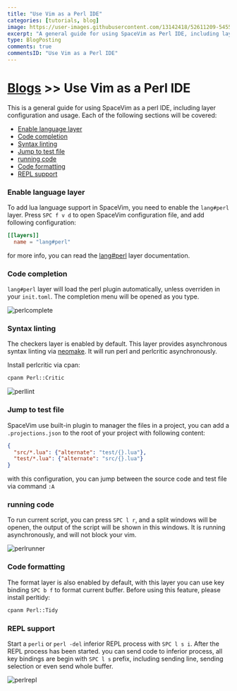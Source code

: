 ```yaml
---
title: "Use Vim as a Perl IDE"
categories: [tutorials, blog]
image: https://user-images.githubusercontent.com/13142418/52611209-54550500-2ebf-11e9-9b9f-f697a0db52a3.png
excerpt: "A general guide for using SpaceVim as Perl IDE, including layer configuration, requiems installation and usage."
type: BlogPosting
comments: true
commentsID: "Use Vim as a Perl IDE"
---
```


# [Blogs](../blog/) >> Use Vim as a Perl IDE

This is a general guide for using SpaceVim as a perl IDE, including layer configuration and usage. 
Each of the following sections will be covered:


<!-- vim-markdown-toc GFM -->

- [Enable language layer](#enable-language-layer)
- [Code completion](#code-completion)
- [Syntax linting](#syntax-linting)
- [Jump to test file](#jump-to-test-file)
- [running code](#running-code)
- [Code formatting](#code-formatting)
- [REPL support](#repl-support)

<!-- vim-markdown-toc -->

### Enable language layer

To add lua language support in SpaceVim, you need to enable the `lang#perl` layer. Press `SPC f v d` to open
SpaceVim configuration file, and add following configuration:

```toml
[[layers]]
  name = "lang#perl"
```

for more info, you can read the [lang#perl](../layers/lang/perl/) layer documentation.

### Code completion

`lang#perl` layer will load the perl plugin automatically, unless overriden in your `init.toml`.
The completion menu will be opened as you type.

![perlcomplete](https://user-images.githubusercontent.com/13142418/52611209-54550500-2ebf-11e9-9b9f-f697a0db52a3.png)

### Syntax linting

The checkers layer is enabled by default. This layer provides asynchronous syntax linting via [neomake](https://github.com/neomake/neomake).
It will run perl and perlcritic asynchronously.

Install perlcritic via cpan:

```sh
cpanm Perl::Critic
```

![perllint](https://user-images.githubusercontent.com/13142418/52614908-2cb96900-2ece-11e9-8c73-2881f8030c6e.png)

### Jump to test file

SpaceVim use built-in plugin to manager the files in a project, you can add a `.projections.json` to the root of your project with following content:

```json
{
  "src/*.lua": {"alternate": "test/{}.lua"},
  "test/*.lua": {"alternate": "src/{}.lua"}
}
```

with this configuration, you can jump between the source code and test file via command `:A`

### running code

To run current script, you can press `SPC l r`, and a split windows
will be openen, the output of the script will be shown in this windows.
It is running asynchronously, and will not block your vim.

![perlrunner](https://user-images.githubusercontent.com/13142418/52611211-54550500-2ebf-11e9-9baf-a6437da8fcf4.png)

### Code formatting

The format layer is also enabled by default, with this layer you can use key binding `SPC b f` to format current buffer.
Before using this feature, please install perltidy:

```sh
cpanm Perl::Tidy
```

### REPL support

Start a `perli` or  `perl -del` inferior REPL process with `SPC l s i`. After the REPL process has been started. you can 
send code to inferior process, all key bindings are begin with `SPC l s` prefix, including sending line, sending selection or even
send whole buffer.

![perlrepl](https://user-images.githubusercontent.com/13142418/52611210-54550500-2ebf-11e9-8ba2-b5cd3cc70885.gif)

